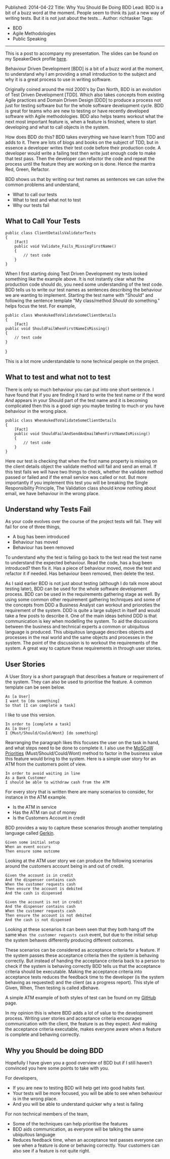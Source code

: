 Published: 2014-04-22
Title: Why You Should Be Doing BDD
Lead: BDD is a bit of a buzz word at the moment. People seem to think its just a new way of writing tests. But it is not just about the tests...
Author: richtasker
Tags:  
  - BDD
  - Agile Methodologies
  - Public Speaking
---
This is a post to accompany my presentation. The slides can be found on my SpeakerDeck profile [here](https://speakerdeck.com/ritasker/why-use-bdd).

Behaviour Driven Development [BDD] is a bit of a buzz word at the moment, to understand why I am providing a small introduction to the subject and why it is a great process to use in writing software.

Originally coined around the mid 2000's by Dan North, BDD is an evolution of Test Driven Development [TDD]. Which also takes concepts from existing Agile practices and Domain Driven Design [DDD] to produce a process not just for testing software but for the whole software development cycle. BDD is great for teams who are new to testing or have recently developed software with Agile methodologies. 
BDD also helps teams workout what the next most important feature is, when a feature is finished, where to start developing and what to call objects in the system.

How does BDD do this? BDD takes everything we have learn't from TDD and adds to it. There are lots of blogs and books on the subject of TDD, but in essence a developer writes their test code before their production code. A developer would write a failing test then write just enough code to make that test pass. Then the developer can refactor the code and repeat the process until the feature they are working on is done. Hence the mantra Red, Green, Refactor.

BDD shows us that by writing our test names as sentences we can solve the common problems and understand,

- What to call our tests
- What to test and what not to test
- Why our tests fail

## What to Call Your Tests

    public class ClientDetailsValidatorTests
    {
        [Fact]
        public void Validate_Fails_MissingFirstName()
        {
            // test code
        }
    }

When I first starting doing Test Driven Development my tests looked something like the example above. It is not instantly clear what the production code should do, you need some understanding of the test code.
BDD tells us to write our test names as sentences describing the behaviour we are wanting to implement. Starting the test name with "Should" and following the sentence template "My class/method *Should* do something." helps focus the test. For example,

    public class WhenAskedToValidateSomeClientDetails
    {
        [Fact]
	public void ShouldFailWhenFirstNameIsMissing()
	{
	    // test code
	}
}

This is a lot more understandable to none technical people on the project.

## What to test and what not to test

There is only so much behaviour you can put into one short sentence. I have found that if you are finding it hard to write the test name or if the word *And* appears in your Should part of the test name and it is becoming complicated then this is a good sign you maybe testing to much or you have behaviour in the wrong place.

    public class WhenAskedToValidateSomeClientDetails
    {
        [Fact]
        public void ShouldFailAndSendAnEmailWhenFirstNameIsMissing()
        {
            // test code
        }
    }

Here our test is checking that when the first name property is missing on the client details object the validate method will fail and send an email. If this test fails we will have two things to check, whether the validate method passed or failed and if the email service was called or not.
But more importantly if you implement this test you will be breaking the Single Responsibility Principle, The Validation class should know nothing about email, we have behaviour in the wrong place.

## Understand why Tests Fail

As your code evolves over the course of the project tests will fail. They will fail for one of three things,

- A bug has been introduced
- Behaviour has moved
- Behaviour has been removed

To understand why the test is failing go back to the test read the test name to understand the expected behaviour. Read the code, has a bug been introduced? then fix it. Has a piece of behaviour moved, move the test and refactor it if needed. Has behaviour been removed, then delete the test.

As I said earlier BDD is not just about testing (although I do talk more about testing later), BDD can be used for the whole software development process. BDD can be used in the requirements gathering stage as well. By using some common other requirement gathering techniques and some of the concepts from DDD a Business Analyst can workout and prioroties the requirement of the system. DDD is quite a large subject in itself and would take a few posts to describe it. One of the main ideas behind DDD is that communication is key when modelling the system. To aid the discussions between the business and technical experts a common or ubiquitous language is produced. This ubiquitous language describes objects and processes in the real world and the same objects and processes in the system. The point of the discussion is to workout the requirements of the system. A great way to capture these requirements in through user stories.

## User Stories

A User Story is a short paragraph that describes a feature or requirement of the system. They can also be used to prioritise the feature. A common template can be seen below.

    As [a User]
    I want to [do something]
    So that [I can complete a task]
	
I like to use this version.

    In order to [complete a task]
    As [a User]
    I {Must/Should/Could/Wont} [do something]
	
Rearranging the paragraph likes this focuses the user on the task in hand, and what steps need to be done to complete it. I also use the [MoSCoW Priorities](http://en.wikipedia.org/wiki/MoSCoW_method) (Must/Should/Could/Wont) method to factor in the business value this feature would bring to the system. Here is a simple user story for an ATM from the customers point of view.

    In order to avoid waiting in line
    As a Bank Customer
    I should be able to withdraw cash from the ATM

For every story that is written there are many scenarios to consider, for instance in the ATM example.

- Is the ATM in service
- Has the ATM ran out of money
- Is the Customers Account in credit

BDD provides a way to capture these scenarios through another templating language called [Gerkin](https://github.com/cucumber/cucumber/wiki/Gherkin).

    Given some initial setup
    When an event occurs
    Then ensure some outcome

Looking at the ATM user story we can produce the following scenarios around the customers account being in and out of credit.

    Given the account is in credit
    And the dispenser contains cash
    When the customer requests cash
    Then ensure the account is debited
    And the cash is dispensed

    Given the account is not in credit
    And the dispenser contains cash
    When the customer requests cash
    Then ensure the account is not debited
    And the cash is not dispensed

Looking at these scenarios it can been seen that they both hang off the same `When the customer requests cash` event, but due to the initial setup the system behaves differently producing different outcomes.

These scenarios can be considered as acceptance criteria for a feature. If the system passes these acceptance criteria then the system is behaving correctly. But instead of handing the acceptance criteria back to a person to check if the system is behaving correctly BDD tells us that the acceptance criteria should be executable. Making the acceptance criteria into acceptance tests reduces the feedback time to the developer (is the system behaving as requested) and the client (as a progress report). This style of Given, When, Then testing is called xBehave.

A simple ATM example of both styles of test can be found on my [GitHub](https://github.com/ritasker/Pier8.BddExample) page.

In my opinion this is where BDD adds a lot of value to the development process. Writing user stories and acceptance criteria encourages communication with the client, the feature is as they expect. And making the acceptance criteria executable, makes everyone aware when a feature is complete and behaving correctly.

## Why you Should be doing BDD

Hopefully I have given you a good overview of BDD but if I still haven't convinced you here some points to take with you.

For developers,
 
- If you are new to testing BDD will help get into good habits fast.
- Your tests will be more focused, you will be able to see when behaviour is in the wrong place.
- And you will be able to understand quicker why a test is failing

For non technical members of the team,

- Some of the techniques can help prioritise the features
- BDD aids communication, as everyone will be talking the same ubiquitous language
- Reduces feedback time, when an acceptance test passes everyone can see when a feature is done or behaving correctly. Your customers can also see if a feature is not quite right.

